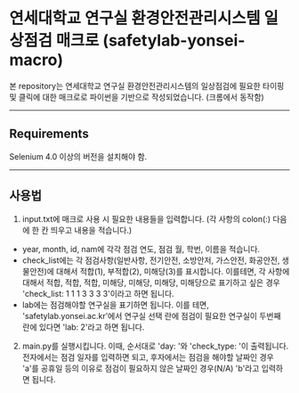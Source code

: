 # 연세대학교 연구실 환경안전관리시스템 일상점검 매크로 (safetylab-yonsei-macro)

본 repository는 연세대학교 연구실 환경안전관리시스템의 일상점검에 필요한 타이핑 및 클릭에 대한 매크로로 파이썬을 기반으로 작성되었습니다. (크롬에서 동작함)

- - -
## Requirements

Selenium 4.0 이상의 버전을 설치해야 함.

- - -
## 사용법

1. input.txt에 매크로 사용 시 필요한 내용들을 입력합니다. (각 사항의 colon(:) 다음에 한 칸 띄우고 내용을 적습니다.) 
- year, month, id, nam에 각각 점검 연도, 점검 월, 학번, 이름을 적습니다.
- check_list에는 각 점검사항(일반사항, 전기안전, 소방안저, 가스안전, 화공안전, 생물안전)에 대해서 적합(1), 부적합(2), 미해당(3)를 표시합니다. 이를테면, 각 사항에 대해서 적합, 적합, 적합, 미해당, 미해당, 미해당, 미해당으로 표기하고 싶은 경우 'check_list: 1 1 1 3 3 3 3'이라고 하면 됩니다.
- lab에는 점검해야할 연구실을 표기하면 됩니다. 이를 테면, 'safetylab.yonsei.ac.kr'에서 연구실 선택 란에 점검이 필요한 연구실이 두번째 란에 있다면 'lab: 2'라고 하면 됩니다.

2. main.py를 실행시킵니다. 이때, 순서대로 'day: '와 'check_type: '이 출력됩니다. 전자에서는 점검 일자를 입력하면 되고, 후자에서는 점검을 해야할 날짜인 경우 'a'를 공휴일 등의 이유로 점검이 필요하지 않은 날짜인 경우(N/A) 'b'라고 입력하면 됩니다.
